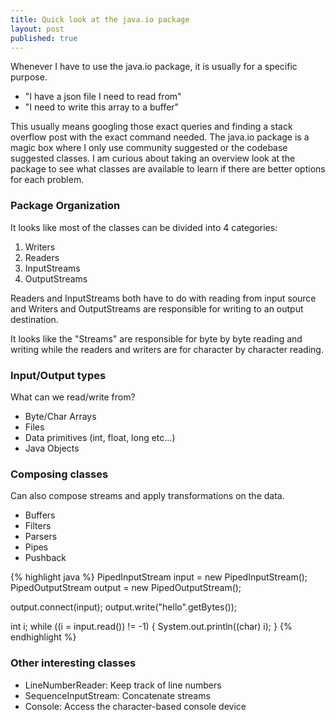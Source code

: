 ```yaml
---
title: Quick look at the java.io package
layout: post
published: true
---
```


Whenever I have to use the java.io package, it is usually for a specific purpose.

- "I have a json file I need to read from"
- "I need to write this array to a buffer"

This usually means googling those exact queries and finding a stack overflow post with the exact command needed. The java.io package is a magic box where I only use community suggested or the codebase suggested classes. I am curious about taking an overview look at the package to see what classes are available to learn if there are better options for each problem.

### Package Organization

It looks like most of the classes can be divided into 4 categories:

1. Writers
2. Readers
3. InputStreams
4. OutputStreams

Readers and InputStreams both have to do with reading from input source and Writers and OutputStreams are responsible for writing to an output destination.

It looks like the "Streams" are responsible for byte by byte reading and writing while the readers and writers are for character by character reading.

### Input/Output types

What can we read/write from?

- Byte/Char Arrays
- Files
- Data primitives (int, float, long etc...)
- Java Objects

### Composing classes

Can also compose streams and apply transformations on the data.

- Buffers
- Filters
- Parsers
- Pipes
- Pushback

{% highlight java %}
PipedInputStream input = new PipedInputStream();
PipedOutputStream output = new PipedOutputStream();

output.connect(input);
output.write("hello".getBytes());

int i;
while ((i = input.read()) != -1) {
  System.out.println((char) i);
}
{% endhighlight %}

### Other interesting classes

- LineNumberReader: Keep track of line numbers
- SequenceInputStream: Concatenate streams
- Console: Access the character-based console device
